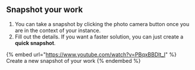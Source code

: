 ## Snapshot your work

1. You can take a snapshot by clicking the photo camera button once you are in the context of your instance.
2. Fill out the details. If you want a faster solution, you can just create a **quick snapshot**.

{% embed url="https://www.youtube.com/watch?v=PBqxBBDlt_I" %}
Create a new snapshot of your work
{% endembed %}
